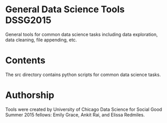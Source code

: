 # General Data Science Tools DSSG2015
General tools for common data science tasks including data exploration, data cleaning, file appending, etc. 

# Contents
The src directory contains python scripts for common data science tasks.

# Authorship
Tools were created by University of Chicago Data Science for Social Good Summer 2015 fellows: Emily Grace, Ankit Rai, and Elissa Redmiles.
